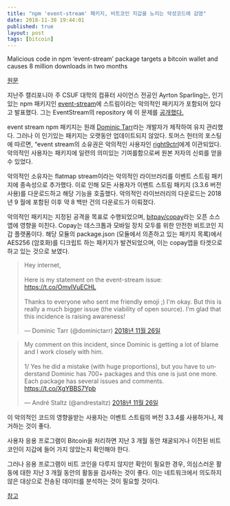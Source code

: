 ```yaml
---
title: "npm 'event-stream' 패키지, 비트코인 지갑을 노리는 악성코드에 감염"
date: 2018-11-30 19:44:01
published: true
layout: post
tags: [bitcoin]
---
```


Malicious code in npm ‘event-stream’ package targets a bitcoin wallet and causes 8 million downloads in two months

[원문](https://hub.packtpub.com/malicious-code-in-npm-event-stream-package-targets-a-bitcoin-wallet-and-causes-8-million-downloads-in-two-months/)

지난주 캘리포니아 주 CSUF 대학의 컴퓨터 사이언스 전공인 Ayrton Sparling는, 인기있는 npm 패키지인 [event-stream](https://github.com/dominictarr/event-stream)에 스트림이라는 악의적인 패키지가 포함되어 있다고 발표했다. 그는 EventStream의 repository 에 이 문제를 [공개했다.](https://github.com/dominictarr/event-stream/issues/116)

event stream npm 패키지는 원래 [Dominic Tarr](https://github.com/dominictarr)라는 개발자가 제작하여 유지 관리했다. 그러나 이 인기있는 패키지는 오랫동안 업데이트되지 않았다. 토머스 헌터의 포스팅에 따르면, “event stream의 소유권은 악의적인 사용자인 [right9ctrl](https://github.com/right9ctrl)에게 이관되었다. 악의적인 사용자는 패키지에 일련의 의미있는 기여를함으로써 원본 저자의 신뢰를 얻을 수 있었다.

악의적인 소유자는 flatmap stream이라는 악의적인 라이브러리를 이벤트 스트림 패키지에 종속성으로 추가했다. 이로 인해 모든 사용자가 이벤트 스트림 패키지 (3.3.6 버전 사용)를 다운로드하고 해당 기능을 호출했다. 악의적인 라이브러리의 다운로드는 2018년 9 월에 포함된 이후 약 8 백만 건의 다운로드가 이뤄졌다.

악의적인 패키지는 지정된 공격을 목표로 수행되었으며, [bitpay/copay](https://github.com/bitpay/copay)라는 오픈 소스 앱에 영향을 미친다. Copay는 데스크톱과 모바일 장치 모두를 위한 안전한 비트코인 지갑 플랫폼이다. 해당 모듈의 package.json (모듈에서 의존하고 있는 패키지 목록)에서 AES256 (암호화)를 디크립트 하는 패키지가 발견되었으며, 이는 copay앱을 타겟으로 하고 있는 것으로 보였다.

<blockquote class="twitter-tweet" data-lang="ko"><p lang="en" dir="ltr">Hey internet,<br><br>Here is my statement on the event-stream issue: <a href="https://t.co/OmvlVuECHL">https://t.co/OmvlVuECHL</a><br><br>Thanks to everyone who sent me friendly emoji ;) I&#39;m okay. But this is really a much bigger issue (the viability of open source). I&#39;m glad that this incidence is raising awareness!</p>&mdash; Dominic Tarr (@dominictarr) <a href="https://twitter.com/dominictarr/status/1067186943304159233?ref_src=twsrc%5Etfw">2018년 11월 26일</a></blockquote>
<script async src="https://platform.twitter.com/widgets.js" charset="utf-8"></script>

<blockquote class="twitter-tweet" data-lang="ko"><p lang="en" dir="ltr">My comment on this incident, since Dominic is getting a lot of blame and I work closely with him.<br><br>1/ Yes he did a mistake (with huge proportions), but you have to understand Dominic has 700+ packages and this one is just one more. Each package has several issues and comments. <a href="https://t.co/XgYBBS7Ypb">https://t.co/XgYBBS7Ypb</a></p>&mdash; André Staltz (@andrestaltz) <a href="https://twitter.com/andrestaltz/status/1067157915398746114?ref_src=twsrc%5Etfw">2018년 11월 26일</a></blockquote>
<script async src="https://platform.twitter.com/widgets.js" charset="utf-8"></script>

이 악의적인 코드의 영향을받는 사용자는 이벤트 스트림의 버전 3.3.4를 사용하거나, 제거하는 것이 좋다.

사용자 응용 프로그램이 Bitcoin을 처리하면 지난 3 개월 동안 채굴되거나 이전된 비트 코인이 지갑에 들어 가지 않았는지 확인해야 한다.

그러나 응용 프로그램이 비트 코인을 다루지 않지만 확인이 필요한 경우, 의심스러운 활동에 대한 지난 3 개월 동안의 활동을 검사하는 것이 좋다. 이는 네트워크에서 의도하지 않은 대상으로 전송된 데이터를 분석하는 것이 필요할 것이다.

[참고](https://github.com/dominictarr/event-stream/issues/116)
